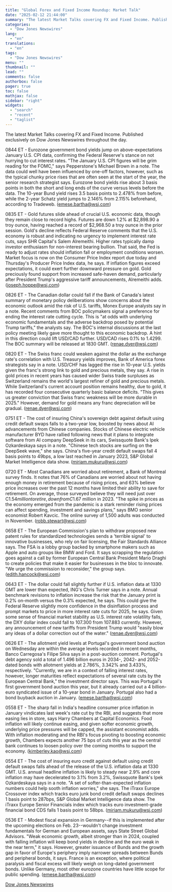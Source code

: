 ```yaml
---
title: "Global Forex and Fixed Income Roundup: Market Talk"
date: "2025-02-12 21:44:00"
summary: "The latest Market Talks covering FX and Fixed Income. Published exclusively on Dow Jones Newswires throughout the day.0844 ET - Eurozone government bond yields jump on above-expectations January U.S. CPI data, confirming the Federal Reserve's stance on not hurrying to cut interest rates. \"The January U.S. CPI figures will be..."
categories:
  - "Dow Jones Newswires"
lang:
  - "en"
translations:
  - "en"
tags:
  - "Dow Jones Newswires"
menu: ""
thumbnail: ""
lead: ""
comments: false
authorbox: false
pager: true
toc: false
mathjax: false
sidebar: "right"
widgets:
  - "search"
  - "recent"
  - "taglist"
---
```


The latest Market Talks covering FX and Fixed Income. Published exclusively on Dow Jones Newswires throughout the day.

0844 ET - Eurozone government bond yields jump on above-expectations January U.S. CPI data, confirming the Federal Reserve's stance on not hurrying to cut interest rates. "The January U.S. CPI figures will be grim reading for the FOMC," says Pepperstone's Michael Brown in a note. The data could well have been influenced by one-off factors, however, such as the typical chunky price rises that are often seen at the start of the year, the senior research strategist says. Eurozone bond yields rise about 3 basis points in both the short and long ends of the curve versus levels before the data. The 10-year Bund yield rises 3.5 basis points to 2.478% from before, while the 2-year Schatz yield jumps to 2.146% from 2.115% beforehand, according to Tradeweb. (emese.bartha@wsj.com)

0835 ET - Gold futures slide ahead of crucial U.S. economic data, though they remain close to record highs. Futures are down 1.2% at $2,898.90 a troy ounce, having reached a record of $2,968.50 a troy ounce in the prior session. Gold's decline reflects Federal Reserve comments that the U.S. economy is robust and indicating no urgency to implement interest rate cuts, says SHR Capital's Salem Alremeithi. Higher rates typically damp investor enthusiasm for non-interest bearing bullion. That said, the Fed is ready to adjust rates should inflation fall or employment conditions worsen. Market focus is now on the Consumer Price Index report due today and Thursday's Producer Price Index data, he says. If inflation figures exceed expectations, it could exert further downward pressure on gold. Gold preciously found support from increased safe-haven demand, particularly after President Trump's aggressive tariff announcements, Alremeithi adds. (joseph.hoppe@wsj.com)

0826 ET - The Canadian dollar could fall if the Bank of Canada's latest summary of monetary policy deliberations show concerns about the economic outlook amid the risk of U.S. tariffs, Monex Europe analysts say in a note. Recent comments from BOC policymakers signal a preference for ending the interest rate cutting cycle. This is "at odds with underlying economic fundamentals and the adverse backdrop posed by potential Trump tariffs," the analysts say. The BOC's internal discussions at the last policy meeting likely gave more thought to this economic backdrop. A hint in this direction could lift USD/CAD further. USD/CAD rises 0.1% to 1.4299. The BOC summary will be released at 1830 GMT. (renae.dyer@wsj.com)

0820 ET - The Swiss franc could weaken against the dollar as the exchange rate's correlation with U.S. Treasury yields improves, Bank of America forex strategists say in a note. USD/CHF has lagged the rise in 10-year U.S. yields given the franc's strong link to gold and precious metals, they say. A rise in gold prices in recent years has caused wider Swiss trade surpluses as Switzerland remains the world's largest refiner of gold and precious metals. While Switzerland's current account position remains healthy, due to gold, it has recorded four consecutive quarterly basic balance deficits. "This gives us greater conviction that Swiss franc weakness will be more durable in 2025." However, demand for gold means any franc depreciation will be gradual. (renae.dyer@wsj.com)

0751 ET - The cost of insuring China's sovereign debt against default using credit default swaps falls to a two-year low, boosted by news about AI advancements from Chinese companies. Stocks of Chinese electric vehicle manufacturer BYD have rallied following news that it plans to integrate software from AI company DeepSeek in its cars, Swissquote Bank's Ipek Ozkardeskaya says in a note. "Chinese tech stocks are surfing on the DeepSeek wave," she says. China's five-year credit default swaps fall 4 basis points to 49bps, a low last reached in January 2023, S&P Global Market Intelligence data show. (miriam.mukuru@wsj.com)

0720 ET - Most Canadians are worried about retirement, a Bank of Montreal survey finds. It notes that 76% of Canadians are worried about not having enough money in retirement because of rising prices, and 63% believe price increases over the past 12 months have limited their ability to save for retirement. On average, those surveyed believe they will need just over C$1.54 million to retire, down from C$1.67 million in 2023. "The spike in prices as the economy emerged from the pandemic is a stark reminder rising prices can affect spending, investment and savings plans," says BMO senior economist Robert Kavcic. The online survey of 1,500 adults was conducted in November. (robb.stewart@wsj.com)

0658 ET - The European Commission's plan to withdraw proposed new patent rules for standardized technologies sends a 'terrible signal' to innovative businesses, who rely on fair licensing, the Fair Standards Alliance says. The FSA is a lobby group backed by smartphone makers such as Apple and auto groups like BMW and Ford. It says scrapping the regulation goes against a call by former European Central Bank President Mario Draghi to create policies that make it easier for businesses in the bloc to innovate. "We urge the commission to reconsider," the group says. (edith.hancock@wsj.com)

0643 ET - The dollar could fall slightly further if U.S. inflation data at 1330 GMT are lower than expected, ING's Chris Turner says in a note. Annual benchmark revisions to inflation increase the risk that the January print is 0.2% on-month versus the 0.3% expected, he says. This could give the Federal Reserve slightly more confidence in the disinflation process and prompt markets to price in more interest rate cuts for 2025, he says. Given some sense of financial market stability as U.S. interest rate volatility falls, the DXY dollar index could fall to 107.300 from 107.883 currently. However, any announcement of new tariffs from President Trump would "easily blow any ideas of a dollar correction out of the water." (renae.dyer@wsj.com)

0626 ET - The allotment yield levels at Portugal's government bond auction on Wednesday are within the average levels recorded in recent months, Banco Carregosa's Filipe Silva says in a post-auction comment. Portugal's debt agency sold a total of 1.496 billion euros in 2034-, 2042- and 2052-dated bonds with allotment yields at 2.786%, 3.342% and 3.433%, respectively. "Currently, we are in a context of falling interest rates, however, longer maturities reflect expectations of several rate cuts by the European Central Bank," the investment director says. This was Portugal's first government bond auction this year, but it already carried out a 4 billion-euro syndicated issue of a 10-year bond in January. Portugal also had a bond buyback auction in January. (emese.bartha@wsj.com)

0558 ET - The sharp fall in India's headline consumer price inflation in January vindicates last week's rate cut by the RBI, and suggests that more easing lies in store, says Harry Chambers at Capital Economics. Food inflation will likely continue easing, and given softer economic growth, underlying price pressures will be capped, the assistant economist adds. With inflation moderating and the RBI's focus pivoting to boosting economic growth, Chambers expects another 75 bps of cuts this year as the central bank continues to loosen policy over the coming months to support the economy. (kimberley.kao@wsj.com)

0554 ET - The cost of insuring euro credit against default using credit default swaps falls ahead of the release of the U.S. inflation data at 1330 GMT. U.S. annual headline inflation is likely to steady near 2.9% and core inflation may have decelerated to 3.1% from 3.2%, Swissquote Bank's Ipek Ozkardeskaya says in a note. "A set of softer-than-expected inflation numbers could help sooth inflation worries," she says. The iTraxx Europe Crossover index which tracks euro junk bond credit default swaps declines 1 basis point to 287bps, S&P Global Market Intelligence data show. The iTraxx Europe Senior Financials index which tracks euro investment-grade financial bond CDS falls 1 basis point to 58bps. (miriam.mukuru@wsj.com)

0536 ET - Modest fiscal expansion in Germany--if this is implemented after the upcoming elections on Feb. 23--wouldn't change investment fundamentals for German and European assets, says State Street Global Advisors. "Weak economic growth, albeit stronger than in 2024, coupled with falling inflation will keep bond yields in decline and the euro weak in the near term," it says. However, greater issuance of Bunds and the growth gap in favor of Europe's periphery imply narrower spreads between Bunds and peripheral bonds, it says. France is an exception, where political paralysis and fiscal excess will likely weigh on long-dated government bonds. Unlike Germany, most other eurozone countries have little scope for public spending. (emese.bartha@wsj.com)

[Dow Jones Newswires](https://www.tradingview.com/news/DJN_DN20250212008090:0/)
